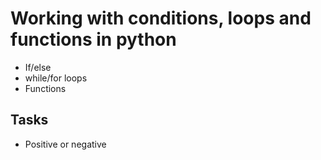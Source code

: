 # Working with conditions, loops and functions in python
* If/else
* while/for loops
* Functions

## Tasks
* Positive or negative

